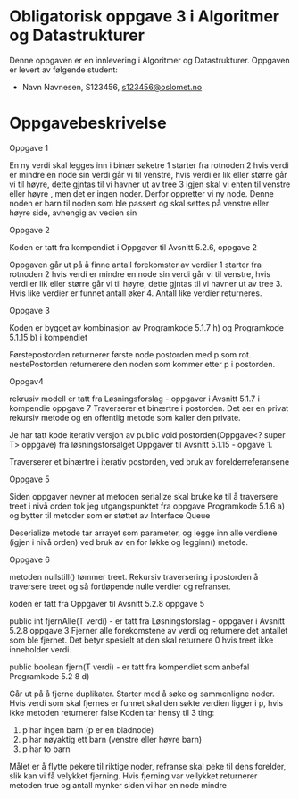 # Obligatorisk oppgave 3 i Algoritmer og Datastrukturer

Denne oppgaven er en innlevering i Algoritmer og Datastrukturer. 
Oppgaven er levert av følgende student:
* Navn Navnesen, S123456, s123456@oslomet.no


# Oppgavebeskrivelse

Oppgave 1

En ny verdi skal legges inn i binær søketre
1 starter fra rotnoden
2 hvis verdi er mindre en node sin verdi går vi til venstre, hvis verdi er lik eller større går vi til høyre, 
dette gjntas til vi havner ut av tree
3 igjen skal vi enten til venstre eller høyre , men det er ingen noder. Derfor oppretter vi ny node. Denne noden
er barn til noden som ble passert og skal settes på venstre eller høyre side, avhengig av vedien sin

Oppgave 2

Koden er tatt fra kompendiet i Oppgaver til Avsnitt 5.2.6, oppgave 2

Oppgaven går ut på å finne antall forekomster av verdier
1 starter fra rotnoden
2 hvis verdi er mindre en node sin verdi går vi til venstre, hvis verdi er lik eller større går vi til høyre,
dette gjntas til vi havner ut av tree
3. Hvis like verdier er funnet antall øker
4. Antall like verdier returneres.

Oppgave 3

Koden er bygget av kombinasjon av Programkode 5.1.7 h) og Programkode 5.1.15 b) i kompendiet

Førstepostorden returnerer første node postorden med p som rot. nestePostorden returnerere den noden som kommer
etter p i postorden. 


Oppgav4 

rekrusiv modell er tatt fra Løsningsforslag - oppgaver i Avsnitt 5.1.7 i kompendie oppgave 7
Traverserer et binærtre i postorden. Det aer en privat rekursiv metode og en offentlig metode som kaller den private.

Je har tatt kode iterativ versjon av public void postorden(Oppgave<? super T> oppgave) fra løsningsforsalget
Oppgaver til Avsnitt 5.1.15 - opgave 1.

Traverserer et binærtre i iterativ postorden, ved bruk av forelderreferansene


Oppgave 5

Siden oppgaver nevner at metoden serialize skal bruke kø til å traversere treet i nivå orden tok jeg
utgangspunktet fra oppgave Programkode 5.1.6 a) og bytter til metoder som er støttet av Interface Queue<E>

Deserialize metode tar arrayet som parameter, og legge inn alle verdiene (igjen i nivå orden) ved bruk av en for 
løkke og legginn() metode.


Oppgave 6

metoden  nullstill() tømmer treet. Rekursiv traversering i postorden å traversere treet og så fortløpende nulle verdier og refranser.

 koden er tatt fra Oppgaver til Avsnitt 5.2.8  oppgave 5

public int fjernAlle(T verdi) - er tatt fra Løsningsforslag - oppgaver i Avsnitt 5.2.8 oppgave 3
Fjerner alle forekomstene av verdi og returnere det antallet som ble fjernet. Det betyr spesielt at
den skal returnere 0 hvis treet ikke inneholder verdi.

public boolean fjern(T verdi) - er tatt fra kompendiet som anbefal  Programkode 5.2 8 d)

Går ut på å fjerne duplikater.
Starter med å søke og sammenligne noder. Hvis verdi som skal fjernes er funnet skal den søkte verdien ligger i p, 
hvis ikke metoden returnerer false
Koden tar hensy til 3 ting:
1. p har ingen barn (p er en bladnode)
2. p har nøyaktig ett barn (venstre eller høyre barn)
3. p har to barn

Målet er å flytte pekere til riktige noder, refranse skal peke til dens forelder, slik kan vi få 
velykket fjerning. Hvis fjerning var vellykket returnerer metoden true og antall mynker siden vi har en node  mindre



